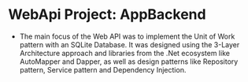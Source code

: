 # WebApi Project: AppBackend
* The main focus of the Web API was to implement the Unit of Work pattern with an SQLite Database. It was designed using the 3-Layer Architecture approach and libraries   from the .Net ecosystem like AutoMapper and Dapper, as well as design patterns like Repository pattern, 
  Service pattern and Dependency Injection.
